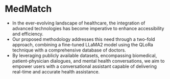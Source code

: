 # MedMatch

- In the ever-evolving landscape of healthcare, the integration of advanced technologies has become imperative to enhance accessibility and efficiency. 
- Our proposed methodology addresses this need through a two-fold approach, combining a fine-tuned LLaMA2 model using the QLoRa technique with a comprehensive database of doctors.
- By leveraging publicly available datasets, encompassing biomedical, patient-physician dialogues, and mental health conversations, we aim to empower users with a conversational assistant capable of delivering real-time and accurate health assistance.
